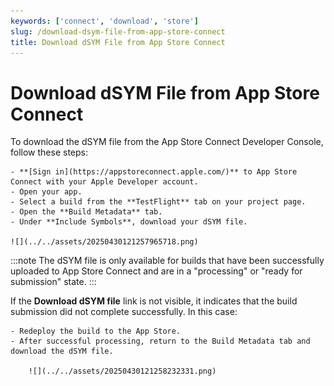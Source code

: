 ```yaml
---
keywords: ['connect', 'download', 'store']
slug: /download-dsym-file-from-app-store-connect
title: Download dSYM File from App Store Connect
---
```


# Download dSYM File from App Store Connect

To download the dSYM file from the App Store Connect Developer Console, follow these steps:

    - **[Sign in](https://appstoreconnect.apple.com/)** to App Store Connect with your Apple Developer account.
    - Open your app.
    - Select a build from the **TestFlight** tab on your project page.
    - Open the **Build Metadata** tab.
    - Under **Include Symbols**, download your dSYM file.

    ![](../../assets/20250430121257965718.png)

:::note 
The dSYM file is only available for builds that have been successfully uploaded to App Store Connect and are in a "processing" or "ready for submission" state.
:::

    
If the **Download dSYM file** link is not visible, it indicates that the build submission did not complete successfully. In this case:

    - Redeploy the build to the App Store.
    - After successful processing, return to the Build Metadata tab and download the dSYM file.

        ![](../../assets/20250430121258232331.png)
